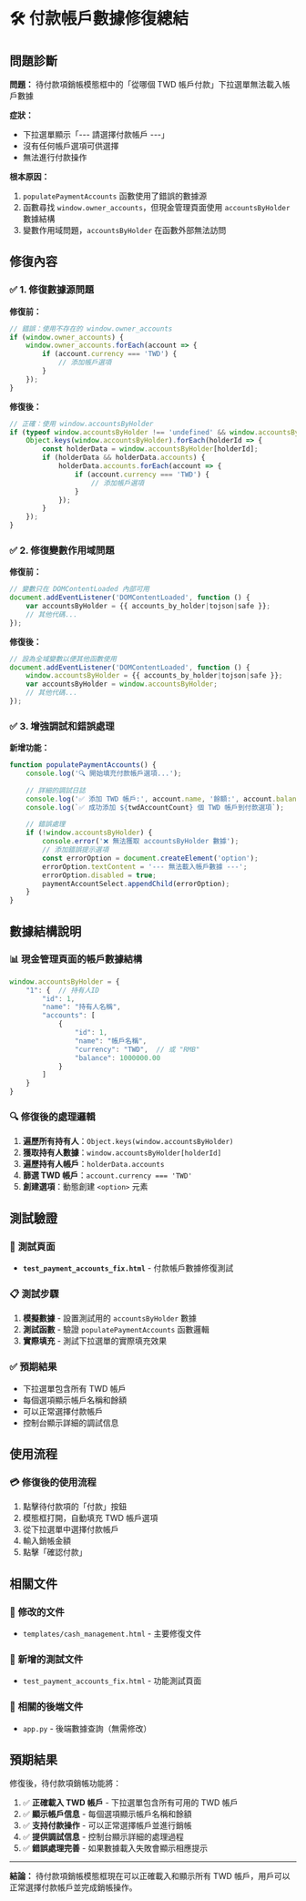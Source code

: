 # 🛠️ 付款帳戶數據修復總結

## 問題診斷

**問題：** 待付款項銷帳模態框中的「從哪個 TWD 帳戶付款」下拉選單無法載入帳戶數據

**症狀：**
- 下拉選單顯示「--- 請選擇付款帳戶 ---」
- 沒有任何帳戶選項可供選擇
- 無法進行付款操作

**根本原因：**
1. `populatePaymentAccounts` 函數使用了錯誤的數據源
2. 函數尋找 `window.owner_accounts`，但現金管理頁面使用 `accountsByHolder` 數據結構
3. 變數作用域問題，`accountsByHolder` 在函數外部無法訪問

## 修復內容

### ✅ 1. 修復數據源問題

**修復前：**
```javascript
// 錯誤：使用不存在的 window.owner_accounts
if (window.owner_accounts) {
    window.owner_accounts.forEach(account => {
        if (account.currency === 'TWD') {
            // 添加帳戶選項
        }
    });
}
```

**修復後：**
```javascript
// 正確：使用 window.accountsByHolder
if (typeof window.accountsByHolder !== 'undefined' && window.accountsByHolder) {
    Object.keys(window.accountsByHolder).forEach(holderId => {
        const holderData = window.accountsByHolder[holderId];
        if (holderData && holderData.accounts) {
            holderData.accounts.forEach(account => {
                if (account.currency === 'TWD') {
                    // 添加帳戶選項
                }
            });
        }
    });
}
```

### ✅ 2. 修復變數作用域問題

**修復前：**
```javascript
// 變數只在 DOMContentLoaded 內部可用
document.addEventListener('DOMContentLoaded', function () {
    var accountsByHolder = {{ accounts_by_holder|tojson|safe }};
    // 其他代碼...
});
```

**修復後：**
```javascript
// 設為全域變數以便其他函數使用
document.addEventListener('DOMContentLoaded', function () {
    window.accountsByHolder = {{ accounts_by_holder|tojson|safe }};
    var accountsByHolder = window.accountsByHolder;
    // 其他代碼...
});
```

### ✅ 3. 增強調試和錯誤處理

**新增功能：**
```javascript
function populatePaymentAccounts() {
    console.log('🔍 開始填充付款帳戶選項...');
    
    // 詳細的調試日誌
    console.log('✅ 添加 TWD 帳戶:', account.name, '餘額:', account.balance);
    console.log(`✅ 成功添加 ${twdAccountCount} 個 TWD 帳戶到付款選項`);
    
    // 錯誤處理
    if (!window.accountsByHolder) {
        console.error('❌ 無法獲取 accountsByHolder 數據');
        // 添加錯誤提示選項
        const errorOption = document.createElement('option');
        errorOption.textContent = '--- 無法載入帳戶數據 ---';
        errorOption.disabled = true;
        paymentAccountSelect.appendChild(errorOption);
    }
}
```

## 數據結構說明

### 📊 **現金管理頁面的帳戶數據結構**

```javascript
window.accountsByHolder = {
    "1": {  // 持有人ID
        "id": 1,
        "name": "持有人名稱",
        "accounts": [
            {
                "id": 1,
                "name": "帳戶名稱",
                "currency": "TWD",  // 或 "RMB"
                "balance": 1000000.00
            }
        ]
    }
}
```

### 🔍 **修復後的處理邏輯**

1. **遍歷所有持有人**：`Object.keys(window.accountsByHolder)`
2. **獲取持有人數據**：`window.accountsByHolder[holderId]`
3. **遍歷持有人帳戶**：`holderData.accounts`
4. **篩選 TWD 帳戶**：`account.currency === 'TWD'`
5. **創建選項**：動態創建 `<option>` 元素

## 測試驗證

### 🧪 **測試頁面**
- **`test_payment_accounts_fix.html`** - 付款帳戶數據修復測試

### 📋 **測試步驟**
1. **模擬數據** - 設置測試用的 `accountsByHolder` 數據
2. **測試函數** - 驗證 `populatePaymentAccounts` 函數邏輯
3. **實際填充** - 測試下拉選單的實際填充效果

### ✅ **預期結果**
- 下拉選單包含所有 TWD 帳戶
- 每個選項顯示帳戶名稱和餘額
- 可以正常選擇付款帳戶
- 控制台顯示詳細的調試信息

## 使用流程

### 💳 **修復後的使用流程**
1. 點擊待付款項的「付款」按鈕
2. 模態框打開，自動填充 TWD 帳戶選項
3. 從下拉選單中選擇付款帳戶
4. 輸入銷帳金額
5. 點擊「確認付款」

## 相關文件

### 📁 **修改的文件**
- `templates/cash_management.html` - 主要修復文件

### 📁 **新增的測試文件**
- `test_payment_accounts_fix.html` - 功能測試頁面

### 📁 **相關的後端文件**
- `app.py` - 後端數據查詢（無需修改）

## 預期結果

修復後，待付款項銷帳功能將：

1. ✅ **正確載入 TWD 帳戶** - 下拉選單包含所有可用的 TWD 帳戶
2. ✅ **顯示帳戶信息** - 每個選項顯示帳戶名稱和餘額
3. ✅ **支持付款操作** - 可以正常選擇帳戶並進行銷帳
4. ✅ **提供調試信息** - 控制台顯示詳細的處理過程
5. ✅ **錯誤處理完善** - 如果數據載入失敗會顯示相應提示

---

**結論：** 待付款項銷帳模態框現在可以正確載入和顯示所有 TWD 帳戶，用戶可以正常選擇付款帳戶並完成銷帳操作。



